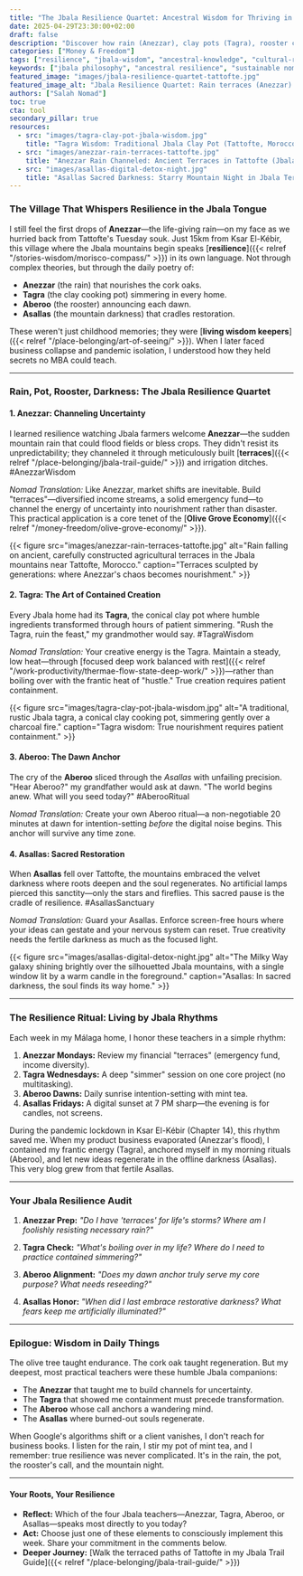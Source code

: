 ```yaml
---
title: "The Jbala Resilience Quartet: Ancestral Wisdom for Thriving in Chaos"
date: 2025-04-29T23:30:00+02:00
draft: false
description: "Discover how rain (Anezzar), clay pots (Tagra), rooster calls (Aberoo), and mountain darkness (Asallas) from my ancestral village of Tattofte reveal timeless resilience secrets for modern nomads."
categories: ["Money & Freedom"]
tags: ["resilience", "jbala-wisdom", "ancestral-knowledge", "cultural-roots", "slow-living"]
keywords: ["jbala philosophy", "ancestral resilience", "sustainable nomadism", "tattofte", "jbalaphilosophy"]
featured_image: "images/jbala-resilience-quartet-tattofte.jpg"
featured_image_alt: "Jbala Resilience Quartet: Rain terraces (Anezzar) | Clay tagine (Tagra) | Rooster at dawn (Aberoo) | Mountain night (Asallas) near Tattofte, Morocco"
authors: ["Salah Nomad"]
toc: true
cta: tool
secondary_pillar: true
resources:
  - src: "images/tagra-clay-pot-jbala-wisdom.jpg"
    title: "Tagra Wisdom: Traditional Jbala Clay Pot (Tattofte, Morocco) Teaching Slow Transformation"
  - src: "images/anezzar-rain-terraces-tattofte.jpg"
    title: "Anezzar Rain Channeled: Ancient Terraces in Tattofte (Jbala Mountains) Mastering Uncertainty"
  - src: "images/asallas-digital-detox-night.jpg"
    title: "Asallas Sacred Darkness: Starry Mountain Night in Jbala Territory - Digital Detox Sanctuary"
---
```


### The Village That Whispers Resilience in the Jbala Tongue

I still feel the first drops of **Anezzar**—the life-giving rain—on my face as we hurried back from Tattofte's Tuesday souk. Just 15km from Ksar El-Kébir, this village where the Jbala mountains begin speaks [**resilience**]({{< relref "/stories-wisdom/morisco-compass/" >}}) in its own language. Not through complex theories, but through the daily poetry of:

- **Anezzar** (the rain) that nourishes the cork oaks.
- **Tagra** (the clay cooking pot) simmering in every home.
- **Aberoo** (the rooster) announcing each dawn.
- **Asallas** (the mountain darkness) that cradles restoration.

These weren't just childhood memories; they were [**living wisdom keepers**]({{< relref "/place-belonging/art-of-seeing/" >}}). When I later faced business collapse and pandemic isolation, I understood how they held secrets no MBA could teach.

---

### Rain, Pot, Rooster, Darkness: The Jbala Resilience Quartet

#### 1. Anezzar: Channeling Uncertainty
I learned resilience watching Jbala farmers welcome **Anezzar**—the sudden mountain rain that could flood fields or bless crops. They didn't resist its unpredictability; they channeled it through meticulously built [**terraces**]({{< relref "/place-belonging/jbala-trail-guide/" >}}) and irrigation ditches. #AnezzarWisdom

*Nomad Translation:*
Like Anezzar, market shifts are inevitable. Build "terraces"—diversified income streams, a solid emergency fund—to channel the energy of uncertainty into nourishment rather than disaster. This practical application is a core tenet of the [**Olive Grove Economy**]({{< relref "/money-freedom/olive-grove-economy/" >}}).

{{< figure src="images/anezzar-rain-terraces-tattofte.jpg" alt="Rain falling on ancient, carefully constructed agricultural terraces in the Jbala mountains near Tattofte, Morocco." caption="Terraces sculpted by generations: where Anezzar's chaos becomes nourishment." >}}

#### 2. Tagra: The Art of Contained Creation
Every Jbala home had its **Tagra**, the conical clay pot where humble ingredients transformed through hours of patient simmering. "Rush the Tagra, ruin the feast," my grandmother would say. #TagraWisdom

*Nomad Translation:*
Your creative energy is the Tagra. Maintain a steady, low heat—through [focused deep work balanced with rest]({{< relref "/work-productivity/thermae-flow-state-deep-work/" >}})—rather than boiling over with the frantic heat of "hustle." True creation requires patient containment.

{{< figure src="images/tagra-clay-pot-jbala-wisdom.jpg" alt="A traditional, rustic Jbala tagra, a conical clay cooking pot, simmering gently over a charcoal fire." caption="Tagra wisdom: True nourishment requires patient containment." >}}

#### 3. Aberoo: The Dawn Anchor
The cry of the **Aberoo** sliced through the *Asallas* with unfailing precision. "Hear Aberoo?" my grandfather would ask at dawn. "The world begins anew. What will you seed today?" #AberooRitual

*Nomad Translation:*
Create your own Aberoo ritual—a non-negotiable 20 minutes at dawn for intention-setting *before* the digital noise begins. This anchor will survive any time zone.

#### 4. Asallas: Sacred Restoration
When **Asallas** fell over Tattofte, the mountains embraced the velvet darkness where roots deepen and the soul regenerates. No artificial lamps pierced this sanctity—only the stars and fireflies. This sacred pause is the cradle of resilience. #AsallasSanctuary

*Nomad Translation:*
Guard your Asallas. Enforce screen-free hours where your ideas can gestate and your nervous system can reset. True creativity needs the fertile darkness as much as the focused light.

{{< figure src="images/asallas-digital-detox-night.jpg" alt="The Milky Way galaxy shining brightly over the silhouetted Jbala mountains, with a single window lit by a warm candle in the foreground." caption="Asallas: In sacred darkness, the soul finds its way home." >}}

---

### The Resilience Ritual: Living by Jbala Rhythms

Each week in my Málaga home, I honor these teachers in a simple rhythm:

1.  **Anezzar Mondays:** Review my financial "terraces" (emergency fund, income diversity).
2.  **Tagra Wednesdays:** A deep "simmer" session on one core project (no multitasking).
3.  **Aberoo Dawns:** Daily sunrise intention-setting with mint tea.
4.  **Asallas Fridays:** A digital sunset at 7 PM sharp—the evening is for candles, not screens.

During the pandemic lockdown in Ksar El-Kébir (Chapter 14), this rhythm saved me. When my product business evaporated (Anezzar's flood), I contained my frantic energy (Tagra), anchored myself in my morning rituals (Aberoo), and let new ideas regenerate in the offline darkness (Asallas). This very blog grew from that fertile Asallas.

---

### Your Jbala Resilience Audit

1.  **Anezzar Prep:**
    *"Do I have 'terraces' for life's storms? Where am I foolishly resisting necessary rain?"*

2.  **Tagra Check:**
    *"What's boiling over in my life? Where do I need to practice contained simmering?"*

3.  **Aberoo Alignment:**
    *"Does my dawn anchor truly serve my core purpose? What needs reseeding?"*

4.  **Asallas Honor:**
    *"When did I last embrace restorative darkness? What fears keep me artificially illuminated?"*

---

### Epilogue: Wisdom in Daily Things

The olive tree taught endurance. The cork oak taught regeneration. But my deepest, most practical teachers were these humble Jbala companions:

- The **Anezzar** that taught me to build channels for uncertainty.
- The **Tagra** that showed me containment must precede transformation.
- The **Aberoo** whose call anchors a wandering mind.
- The **Asallas** where burned-out souls regenerate.

When Google's algorithms shift or a client vanishes, I don't reach for business books. I listen for the rain, I stir my pot of mint tea, and I remember: true resilience was never complicated. It's in the rain, the pot, the rooster's call, and the mountain night.

---

#### **Your Roots, Your Resilience**
- **Reflect:** Which of the four Jbala teachers—Anezzar, Tagra, Aberoo, or Asallas—speaks most directly to you today?
- **Act:** Choose just one of these elements to consciously implement this week. Share your commitment in the comments below.
- **Deeper Journey:** [Walk the terraced paths of Tattofte in my Jbala Trail Guide]({{< relref "/place-belonging/jbala-trail-guide/" >}})